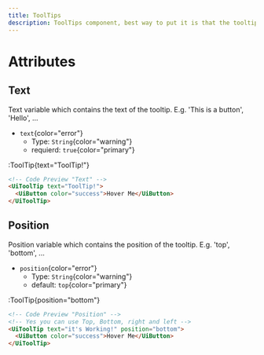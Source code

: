 ```yaml
---
title: ToolTips
description: ToolTips component, best way to put it is that the tooltip is the greatest when trying to show a name of a Button or an Icon that doesn't have a label , it is used to show a message when the user hovers over an element.
---
```


# Attributes

## Text

Text variable which contains the text of the tooltip. E.g. 'This is a button', 'Hello', ...

- `text`{color="error"}
  - Type: `String`{color="warning"}
  - requierd: `true`{color="primary"}


:ToolTip{text="ToolTip!"}

```html
<!-- Code Preview "Text" -->
<UiToolTip text="ToolTip!">
  <UiButton color="success">Hover Me</UiButton>
</UiToolTip>
```

## Position

Position variable which contains the position of the tooltip. E.g. 'top', 'bottom', ...

- `position`{color="error"}
  - Type: `String`{color="warning"}
  - default: `top`{color="primary"}

:ToolTip{position="bottom"}

```html
<!-- Code Preview "Position" -->
<!-- Yes you can use Top, Bottom, right and left -->
<UiToolTip text="it's Working!" position="bottom">
  <UiButton color="success">Hover Me</UiButton>
</UiToolTip>
```
